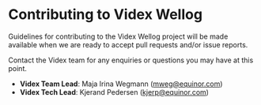 # Contributing to Videx Wellog

Guidelines for contributing to the Videx Wellog project will be made available when we are ready to accept pull requests and/or issue reports.

Contact the Videx team for any enquiries or questions you may have at this point.

* **Videx Team Lead**: Maja Irina Wegmann (mweg@equinor.com)
* **Videx Tech Lead**: Kjerand Pedersen (kjerp@equinor.com)
